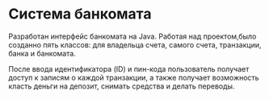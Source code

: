 # Система банкомата
Разработан интерфейс банкомата на Java. Работая над проектом,было созданно пять классов: для владельца счета, самого счета, транзакции, банка и банкомата.

После ввода идентификатора (ID) и пин-кода пользователь получает доступ к записям о каждой транзакции, а также получает возможность класть деньги на депозит, снимать средства и делать переводы.
